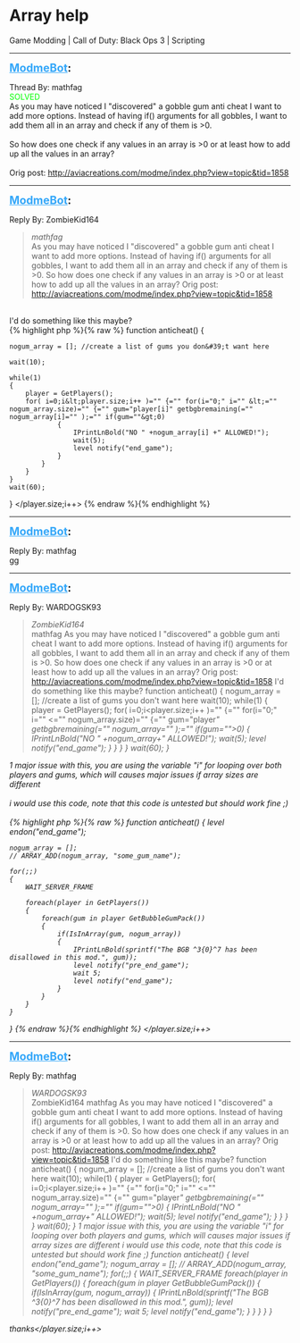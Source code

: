 # Array help
Game Modding | Call of Duty: Black Ops 3 | Scripting

---
<strong style="font-size: 1.4em;"><span style="text-decoration: underline;text-decoration-color: #34a7f9;"><span style="color:#34a7f9;">ModmeBot</span></span>:</strong>

<p>Thread By: mathfag<br /><span style="color:#00ff00;">SOLVED</span><br />As you may have noticed I &quot;discovered&quot; a gobble gum anti cheat I want to add more options. Instead of having if() arguments for all gobbles, I want to add them all in an array and check if any of them is &gt;0.<br /> <br />So how does one check if any values in an array is &gt;0 or at least how to add up all the values in an array?<br /> <br />Orig post: <a href="http://aviacreations.com/modme/index.php?view=topic&tid=1858">http://aviacreations.com/modme/index.php?view=topic&amp;tid=1858</a></p>

---
<strong style="font-size: 1.4em;"><span style="text-decoration: underline;text-decoration-color: #34a7f9;"><span style="color:#34a7f9;">ModmeBot</span></span>:</strong>

<p>Reply By: ZombieKid164<br /><blockquote><em>mathfag</em><br />As you may have noticed I &quot;discovered&quot; a gobble gum anti cheat I want to add more options. Instead of having if() arguments for all gobbles, I want to add them all in an array and check if any of them is &gt;0.   So how does one check if any values in an array is &gt;0 or at least how to add up all the values in an array?   Orig post: <a href="http://aviacreations.com/modme/index.php?view=topic&tid=1858">http://aviacreations.com/modme/index.php?view=topic&amp;tid=1858</a></blockquote><br /> I&#39;d do something like this maybe?<br />{% highlight php %}{% raw %}
function anticheat()
{

	nogum_array = []; //create a list of gums you don&#39;t want here

	wait(10);

	while(1)
    {
    	player = GetPlayers();
    	for( i=0;i&lt;player.size;i++ )="" {="" for(i="0;" i="" &lt;="" nogum_array.size)="" {="" gum="player[i]" getbgbremaining(="" nogum_array[i]="" );="" if(gum=""&gt;0)
        		{
        			IPrintLnBold("NO " +nogum_array[i] +" ALLOWED!");
        			wait(5);
        			level notify("end_game");
        		}
        	}
        }
    }
	wait(60);
}
&lt;/player.size;i++&gt;
{% endraw %}{% endhighlight %}
</p>

---
<strong style="font-size: 1.4em;"><span style="text-decoration: underline;text-decoration-color: #34a7f9;"><span style="color:#34a7f9;">ModmeBot</span></span>:</strong>

<p>Reply By: mathfag<br />gg</p>

---
<strong style="font-size: 1.4em;"><span style="text-decoration: underline;text-decoration-color: #34a7f9;"><span style="color:#34a7f9;">ModmeBot</span></span>:</strong>

<p>Reply By: WARDOGSK93<br /><blockquote><em>ZombieKid164</em><br />mathfag As you may have noticed I &quot;discovered&quot; a gobble gum anti cheat I want to add more options. Instead of having if() arguments for all gobbles, I want to add them all in an array and check if any of them is &gt;0.   So how does one check if any values in an array is &gt;0 or at least how to add up all the values in an array?   Orig post: <a href="http://aviacreations.com/modme/index.php?view=topic&tid=1858">http://aviacreations.com/modme/index.php?view=topic&amp;tid=1858</a>  I&#39;d do something like this maybe? function anticheat() { nogum_array = []; //create a list of gums you don&#39;t want here wait(10); while(1) { player = GetPlayers(); for( i=0;i&lt;player.size;i++ )=&quot;&quot; {=&quot;&quot; for(i=&quot;0;&quot; i=&quot;&quot; &lt;=&quot;&quot; nogum_array.size)=&quot;&quot; {=&quot;&quot; gum=&quot;player<em>&quot; getbgbremaining(=&quot;&quot; nogum_array<em>=&quot;&quot; );=&quot;&quot; if(gum=&quot;&quot;&gt;0) { IPrintLnBold(&quot;NO &quot; +nogum_array<em>+&quot; ALLOWED!&quot;); wait(5); level notify(&quot;end_game&quot;); } } } } wait(60); }</em></em></em></blockquote><em><em><em>1 major issue with this, you are using the variable &quot;i&quot; for looping over both players and gums, which will causes major issues if array sizes are different<br /> <br />i would use this code, note that this code is untested but should work fine ;)<br /> <br />{% highlight php %}{% raw %}
function anticheat()
{
	level endon("end_game");

	nogum_array = [];
	// ARRAY_ADD(nogum_array, "some_gum_name");

	for(;;)
	{
		WAIT_SERVER_FRAME

		foreach(player in GetPlayers())
		{
			foreach(gum in player GetBubbleGumPack())
			{
				if(IsInArray(gum, nogum_array))
				{
					IPrintLnBold(sprintf("The BGB ^3{0}^7 has been disallowed in this mod.", gum));
					level notify("pre_end_game");
					wait 5;
					level notify("end_game");
				}
			}
		}
	}
}
{% endraw %}{% endhighlight %}
&lt;/player.size;i++&gt;</em></em></em></p>

---
<strong style="font-size: 1.4em;"><span style="text-decoration: underline;text-decoration-color: #34a7f9;"><span style="color:#34a7f9;">ModmeBot</span></span>:</strong>

<p>Reply By: mathfag<br /><blockquote><em>WARDOGSK93</em><br />ZombieKid164 mathfag As you may have noticed I &quot;discovered&quot; a gobble gum anti cheat I want to add more options. Instead of having if() arguments for all gobbles, I want to add them all in an array and check if any of them is &gt;0.   So how does one check if any values in an array is &gt;0 or at least how to add up all the values in an array?   Orig post: <a href="http://aviacreations.com/modme/index.php?view=topic&tid=1858">http://aviacreations.com/modme/index.php?view=topic&amp;tid=1858</a>  I&#39;d do something like this maybe? function anticheat() { nogum_array = []; //create a list of gums you don&#39;t want here wait(10); while(1) { player = GetPlayers(); for( i=0;i&lt;player.size;i++ )=&quot;&quot; {=&quot;&quot; for(i=&quot;0;&quot; i=&quot;&quot; &lt;=&quot;&quot; nogum_array.size)=&quot;&quot; {=&quot;&quot; gum=&quot;player<em>&quot; getbgbremaining(=&quot;&quot; nogum_array<em>=&quot;&quot; );=&quot;&quot; if(gum=&quot;&quot;&gt;0) { IPrintLnBold(&quot;NO &quot; +nogum_array<em>+&quot; ALLOWED!&quot;); wait(5); level notify(&quot;end_game&quot;); } } } } wait(60); }  1 major issue with this, you are using the variable &quot;i&quot; for looping over both players and gums, which will causes major issues if array sizes are different   i would use this code, note that this code is untested but should work fine ;)   function anticheat() { level endon(&quot;end_game&quot;); nogum_array = []; // ARRAY_ADD(nogum_array, &quot;some_gum_name&quot;); for(;;) { WAIT_SERVER_FRAME foreach(player in GetPlayers()) { foreach(gum in player GetBubbleGumPack()) { if(IsInArray(gum, nogum_array)) { IPrintLnBold(sprintf(&quot;The BGB ^3{0}^7 has been disallowed in this mod.&quot;, gum)); level notify(&quot;pre_end_game&quot;); wait 5; level notify(&quot;end_game&quot;); } } } } }</em></em></em></blockquote><em><em><em>thanks&lt;/player.size;i++&gt;</em></em></em></p>
